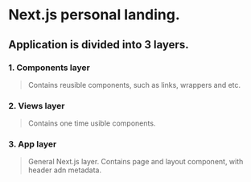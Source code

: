# Next.js personal landing.

## Application is divided into 3 layers.

### 1. Components layer
> Contains reusible components, such as links, wrappers and etc.

### 2. Views layer
> Contains one time usible components.

### 3. App layer
> General Next.js layer. Contains page and layout component, with header adn metadata.
